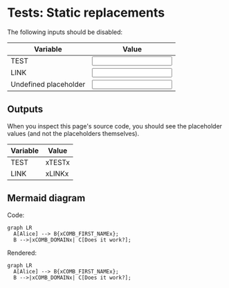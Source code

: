 # Tests: Static replacements

The following inputs should be disabled:

Variable | Value
---|---
TEST | <input data-input-for="TEST">
LINK | <input data-input-for="LINK">
Undefined placeholder | <input data-input-for=static-undefined-placeholder>

## Outputs

When you inspect this page's source code, you should see the placeholder values (and not the placeholders themselves).

Variable | Value
---|---
TEST | xTESTx
LINK | xLINKx

## Mermaid diagram

Code:
```
graph LR
  A[Alice] --> B{xCOMB_FIRST_NAMEx};
  B -->|xCOMB_DOMAINx| C[Does it work?];
```

Rendered:
```mermaid
graph LR
  A[Alice] --> B{xCOMB_FIRST_NAMEx};
  B -->|xCOMB_DOMAINx| C[Does it work?];
```

